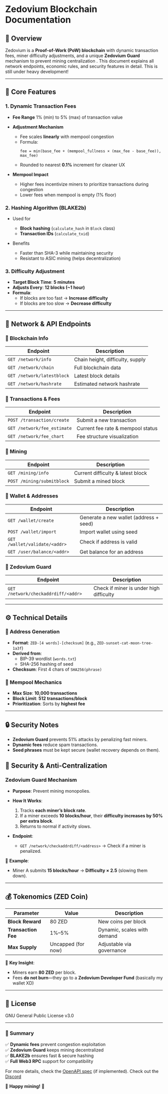 # **Zedovium Blockchain Documentation**  

## **📌 Overview**  
Zedovium is a **Proof-of-Work (PoW) blockchain** with dynamic transaction fees, miner difficulty adjustments, and a unique **Zedovium Guard** mechanism to prevent mining centralization . This document explains all network endpoints, economic rules, and security features in detail. This is still under heavy development!

---

## **🔗 Core Features**  

### **1. Dynamic Transaction Fees**  
- **Fee Range** 1% (min) to 5% (max) of transaction value 

- **Adjustment Mechanism**
  - Fee scales **linearly** with mempool congestion  
  - Formula:  
    ```  
    fee = min(base_fee + (mempool_fullness × (max_fee - base_fee)), max_fee)  
    ```  
  - Rounded to nearest **0.1%** increment for cleaner UX  

- **Mempool Impact**
  - Higher fees incentivize miners to prioritize transactions during congestion  
  - Lower fees when mempool is empty (1% floor)  

### **2. Hashing Algorithm (BLAKE2b)**  

- Used for
  - **Block hashing** (`calculate_hash` in `Block` class)  
  - **Transaction IDs** (`calculate_txid`) 

- Benefits
  - Faster than SHA-3 while maintaining security  
  - Resistant to ASIC mining (helps decentralization)  

### **3. Difficulty Adjustment**  
- **Target Block Time**: **5 minutes**  
- **Adjusts Every**: **12 blocks (~1 hour)**  
- **Formula**:  
  - If blocks are too fast → **Increase difficulty**  
  - If blocks are too slow → **Decrease difficulty**  

---

## **📡 Network & API Endpoints**  

### **🔹 Blockchain Info**  
| Endpoint | Description |  
|----------|-------------|  
| `GET /network/info` | Chain height, difficulty, supply |  
| `GET /network/chain` | Full blockchain data |  
| `GET /network/latestblock` | Latest block details |  
| `GET /network/hashrate` | Estimated network hashrate |  

### **🔹 Transactions & Fees**  
| Endpoint | Description |  
|----------|-------------|  
| `POST /transaction/create` | Submit a new transaction |  
| `GET /network/fee_estimate` | Current fee rate & mempool status |  
| `GET /network/fee_chart` | Fee structure visualization |  

### **🔹 Mining**  
| Endpoint | Description |  
|----------|-------------|  
| `GET /mining/info` | Current difficulty & latest block |  
| `POST /mining/submitblock` | Submit a mined block |  

### **🔹 Wallet & Addresses**  
| Endpoint | Description |  
|----------|-------------|  
| `GET /wallet/create` | Generate a new wallet (address + seed) |  
| `POST /wallet/import` | Import wallet using seed |  
| `GET /wallet/validate/<addr>` | Check if address is valid |  
| `GET /user/balance/<addr>` | Get balance for an address |  

### **🔹 Zedovium Guard**  
| Endpoint | Description |  
|----------|-------------|  
| `GET /network/checkaddrdiff/<addr>` | Check if miner is under high difficulty |  

---

## **⚙️ Technical Details**  

### **📌 Address Generation**  
- **Format**: `ZED-[4 words]-[checksum]` (e.g., `ZED-sunset-cat-moon-tree-1a3f`)  
- **Derived from**:  
  - BIP-39 wordlist (`words.txt`)  
  - SHA-256 hashing of seed  
- **Checksum**: First 4 chars of `SHA256(phrase)`  

### **📌 Mempool Mechanics**  
- **Max Size**: **10,000 transactions**  
- **Block Limit**: **512 transactions/block**  
- **Prioritization**: Sorts by **highest fee**  

---

## **🔒 Security Notes**  
- **Zedovium Guard** prevents 51% attacks by penalizing fast miners.  
- **Dynamic fees** reduce spam transactions.  
- **Seed phrases** must be kept secure (wallet recovery depends on them).  

## **🔐 Security & Anti-Centralization**  


### **Zedovium Guard Mechanism**  

- **Purpose**: Prevent mining monopolies. 

- **How It Works**:  

  1. Tracks **each miner’s block rate**.  
  2. If a miner exceeds **10 blocks/hour**, their **difficulty increases by 50% per extra block**.  
  3. Returns to normal if activity slows.  

- **Endpoint**:  
  - `GET /network/checkaddrdiff/<address>` → Check if a miner is penalized.  

📌 **Example**:  
- Miner A submits **15 blocks/hour** → **Difficulty × 2.5** (slowing them down).  

---

## **💰 Tokenomics (ZED Coin)**  

| **Parameter** | **Value** | **Description** |  
|--------------|----------|----------------|  
| **Block Reward** | 80 ZED | New coins per block |  
| **Transaction Fee** | 1%–5% | Dynamic, scales with demand |  
| **Max Supply** | Uncapped (for now) | Adjustable via governance |  

📌 **Key Insight**:  
- Miners earn **80 ZED** per block.  
- Fees **do not burn**—they go to a **Zedovium Developer Fund** (basically my wallet XD)

---

## **📜 License**  
GNU General Public License v3.0  

---

### **🎯 Summary**  
✅ **Dynamic fees** prevent congestion exploitation  
✅ **Zedovium Guard** keeps mining decentralized  
✅ **BLAKE2b** ensures fast & secure hashing  
✅ **Full Web3 RPC** support for compatibility  

For more details, check the [OpenAPI spec](#) (if implemented).
Check out the [Discord](https://discord.gg/zYdeBw7gwB)

🚀 **Happy mining!** 🚀